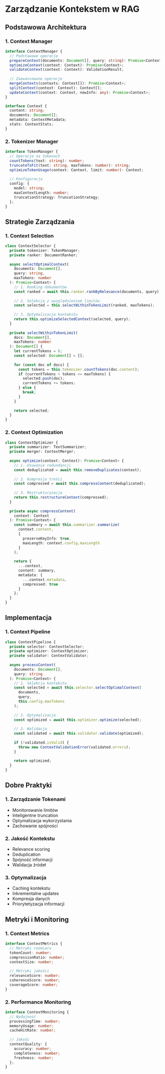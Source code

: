 # Zarządzanie Kontekstem w RAG

## Podstawowa Architektura

### 1. Context Manager
```typescript
interface ContextManager {
  // Podstawowe operacje
  prepareContext(documents: Document[], query: string): Promise<Context>;
  optimizeContext(context: Context): Promise<Context>;
  validateContext(context: Context): ValidationResult;
  
  // Zaawansowane operacje
  mergeContexts(contexts: Context[]): Promise<Context>;
  splitContext(context: Context): Context[];
  updateContext(context: Context, newInfo: any): Promise<Context>;
}

interface Context {
  content: string;
  documents: Document[];
  metadata: ContextMetadata;
  stats: ContextStats;
}
```

### 2. Tokenizer Manager
```typescript
interface TokenManager {
  // Operacje na tokenach
  countTokens(text: string): number;
  truncateToFit(text: string, maxTokens: number): string;
  optimizeTokenUsage(context: Context, limit: number): Context;
  
  // Konfiguracja
  config: {
    model: string;
    maxContextLength: number;
    truncationStrategy: TruncationStrategy;
  };
}
```

## Strategie Zarządzania

### 1. Context Selection
```typescript
class ContextSelector {
  private tokenizer: TokenManager;
  private ranker: DocumentRanker;
  
  async selectOptimalContext(
    documents: Document[],
    query: string,
    maxTokens: number
  ): Promise<Context> {
    // 1. Ranking dokumentów
    const ranked = await this.ranker.rankByRelevance(documents, query);
    
    // 2. Selekcja z uwzględnieniem limitów
    const selected = this.selectWithinTokenLimit(ranked, maxTokens);
    
    // 3. Optymalizacja kontekstu
    return this.optimizeSelectedContext(selected, query);
  }
  
  private selectWithinTokenLimit(
    docs: Document[],
    maxTokens: number
  ): Document[] {
    let currentTokens = 0;
    const selected: Document[] = [];
    
    for (const doc of docs) {
      const tokens = this.tokenizer.countTokens(doc.content);
      if (currentTokens + tokens <= maxTokens) {
        selected.push(doc);
        currentTokens += tokens;
      } else {
        break;
      }
    }
    
    return selected;
  }
}
```

### 2. Context Optimization
```typescript
class ContextOptimizer {
  private summarizer: TextSummarizer;
  private merger: ContextMerger;
  
  async optimize(context: Context): Promise<Context> {
    // 1. Usuwanie redundancji
    const deduplicated = await this.removeDuplicates(context);
    
    // 2. Kompresja treści
    const compressed = await this.compressContent(deduplicated);
    
    // 3. Restrukturyzacja
    return this.restructureContext(compressed);
  }
  
  private async compressContent(
    context: Context
  ): Promise<Context> {
    const summary = await this.summarizer.summarize(
      context.content,
      {
        preserveKeyInfo: true,
        maxLength: context.config.maxLength
      }
    );
    
    return {
      ...context,
      content: summary,
      metadata: {
        ...context.metadata,
        compressed: true
      }
    };
  }
}
```

## Implementacja

### 1. Context Pipeline
```typescript
class ContextPipeline {
  private selector: ContextSelector;
  private optimizer: ContextOptimizer;
  private validator: ContextValidator;
  
  async processContext(
    documents: Document[],
    query: string
  ): Promise<Context> {
    // 1. Selekcja kontekstu
    const selected = await this.selector.selectOptimalContext(
      documents,
      query,
      this.config.maxTokens
    );
    
    // 2. Optymalizacja
    const optimized = await this.optimizer.optimize(selected);
    
    // 3. Walidacja
    const validated = await this.validator.validate(optimized);
    
    if (!validated.isValid) {
      throw new ContextValidationError(validated.errors);
    }
    
    return optimized;
  }
}
```

## Dobre Praktyki

### 1. Zarządzanie Tokenami
- Monitorowanie limitów
- Inteligentne truncation
- Optymalizacja wykorzystania
- Zachowanie spójności

### 2. Jakość Kontekstu
- Relevance scoring
- Deduplication
- Spójność informacji
- Walidacja źródeł

### 3. Optymalizacja
- Caching kontekstu
- Inkrementalne updates
- Kompresja danych
- Priorytetyzacja informacji

## Metryki i Monitoring

### 1. Context Metrics
```typescript
interface ContextMetrics {
  // Metryki rozmiaru
  tokenCount: number;
  compressionRatio: number;
  contextSize: number;
  
  // Metryki jakości
  relevanceScore: number;
  coherenceScore: number;
  coverageScore: number;
}
```

### 2. Performance Monitoring
```typescript
interface ContextMonitoring {
  // Wydajność
  processingTime: number;
  memoryUsage: number;
  cacheHitRate: number;
  
  // Jakość
  contextQuality: {
    accuracy: number;
    completeness: number;
    freshness: number;
  };
}
``` 
